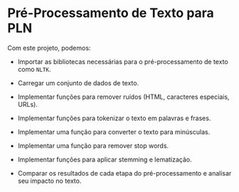 # Pré-Processamento de Texto para PLN

Com este projeto, podemos:

- Importar as bibliotecas necessárias para o pré-processamento de texto como `NLTK`.

- Carregar um conjunto de dados de texto.

- Implementar funções para remover ruídos (HTML, caracteres especiais, URLs).

- Implementar funções para tokenizar o texto em palavras e frases.

- Implementar uma função para converter o texto para minúsculas.

- Implementar uma função para remover stop words.

- Implementar funções para aplicar stemming e lematização.

- Comparar os resultados de cada etapa do pré-processamento e analisar seu impacto no texto.
